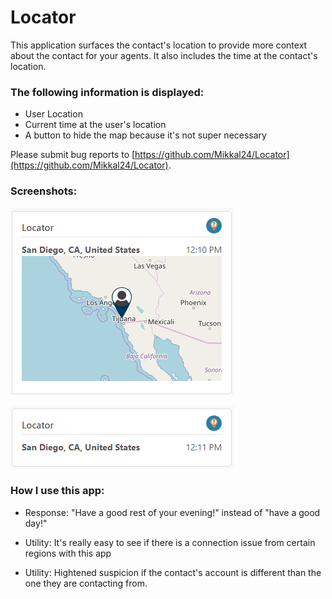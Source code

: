 # Locator

This application surfaces the contact's location to provide more context about the contact for your agents.
It also includes the time at the contact's location. 

### The following information is displayed:

* User Location
* Current time at the user's location
* A button to hide the map because it's not super necessary

Please submit bug reports to [https://github.com/Mikkal24/Locator](https://github.com/Mikkal24/Locator).

### Screenshots:

![demo1](./screenshots/demo1.png)

![demo2](./screenshots/demo2.png)

### How I use this app:

- Response: "Have a good rest of your evening!" instead of "have a good day!"

- Utility: It's really easy to see if there is a connection issue from certain regions with this app

- Utility: Hightened suspicion if the contact's account is different than the one they are contacting from. 
